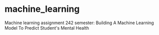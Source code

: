 # machine_learning
Machine learning assignment 242 semester: Building A Machine Learning Model To Predict Student's Mental Health
